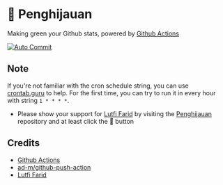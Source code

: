 # 🌳 Penghijauan

Making green your Github stats, powered by [Github Actions](https://github.com/features/actions)

[![Auto Commit](https://github.com/zethdevs/Go-Green-/actions/workflows/abuser.yml/badge.svg)](https://github.com/zethdevs/Go-Green-/actions/workflows/abuser.yml)

## Note

If you're not familiar with the cron schedule string, you can use [crontab.guru](https://crontab.guru/) to help. For the first time, you can try to run it in every hour with string `1 * * * *`.
- Please show your support for [Lutfi Farid](https://github.com/ZethDevs) by visiting the [Penghijauan](https://github.com/ZethDevs/Go-Green-) repository and at least click the 🌟 button

## Credits

- [Github Actions](https://github.com/features/actions)
- [ad-m/github-push-action](https://github.com/ad-m/github-push-action)
- [Lutfi Farid](https://github.com/ZethDevs)
